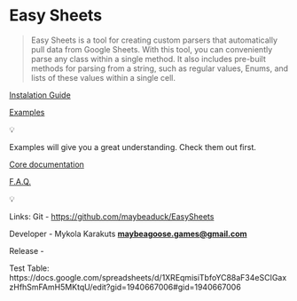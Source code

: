 # Easy Sheets

> Easy Sheets is a tool for creating custom parsers that automatically pull data from Google Sheets. With this tool, you can conveniently parse any class within a single method. It also includes pre-built methods for parsing from a string, such as regular values, Enums, and lists of these values within a single cell.
> 

[Instalation Guide](https://jagged-pot-6d5.notion.site/Instalation-Guide-14b203b1ce2380fc9831f8a81ca64034)

[Examples](https://jagged-pot-6d5.notion.site/Examples-14b203b1ce23808ea303e92b86cb7cef)

<aside>
💡

Examples will give you a great understanding. Check them out first.

</aside>

[Core documentation](https://jagged-pot-6d5.notion.site/Core-documentation-14b203b1ce2380669577df81b02c2d35)

[F.A.Q.](https://jagged-pot-6d5.notion.site/F-A-Q-14b203b1ce2380c8b597c93a60373807)

<aside>
💡

Links: 
Git - https://github.com/maybeaduck/EasySheets

Developer - Mykola Karakuts **maybeagoose.games@gmail.com**

Release - 

</aside>
Test Table: https://docs.google.com/spreadsheets/d/1XREqmisiTbfoYC88aF34eSCIGaxzHfhSmFAmH5MKtqU/edit?gid=1940667006#gid=1940667006
